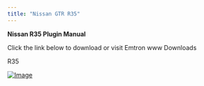 ```yaml
---
title: "Nissan GTR R35"
---
```


**Nissan R35 Plugin Manual**&nbsp;


Click the link below to download or visit Emtron www Downloads


R35

[![Image](</lib/NewItem677.png>)](<https://emtron.world/download/2555/> "target=\"\_blank\"")
